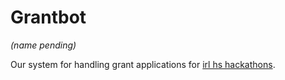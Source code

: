 # Grantbot

_(name pending)_

Our system for handling grant applications for [irl hs hackathons](https://hackclub.com/hackathons).